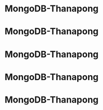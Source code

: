 # MongoDB-Thanapong
# MongoDB-Thanapong
# MongoDB-Thanapong
# MongoDB-Thanapong
# MongoDB-Thanapong
